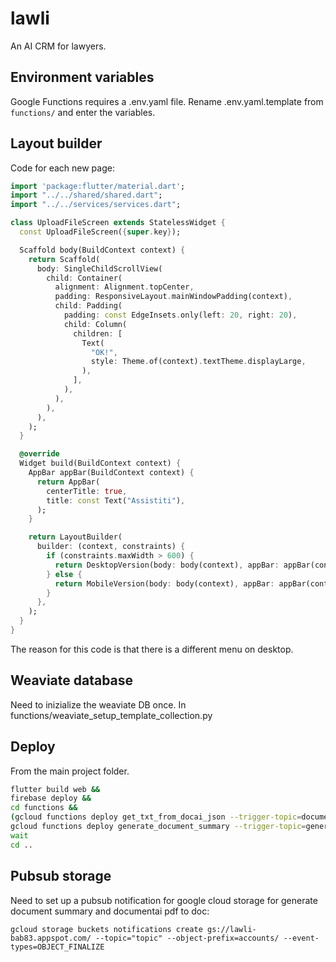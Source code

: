 # lawli

An AI CRM for lawyers.

## Environment variables

Google Functions requires a .env.yaml file. Rename .env.yaml.template from `functions/` and enter the variables.

## Layout builder

Code for each new page:

```dart
import 'package:flutter/material.dart';
import "../../shared/shared.dart";
import "../../services/services.dart";

class UploadFileScreen extends StatelessWidget {
  const UploadFileScreen({super.key});

  Scaffold body(BuildContext context) {
    return Scaffold(
      body: SingleChildScrollView(
        child: Container(
          alignment: Alignment.topCenter,
          padding: ResponsiveLayout.mainWindowPadding(context),
          child: Padding(
            padding: const EdgeInsets.only(left: 20, right: 20),
            child: Column(
              children: [
                Text(
                  "OK!",
                  style: Theme.of(context).textTheme.displayLarge,
                ),
              ],
            ),
          ),
        ),
      ),
    );
  }

  @override
  Widget build(BuildContext context) {
    AppBar appBar(BuildContext context) {
      return AppBar(
        centerTitle: true,
        title: const Text("Assistiti"),
      );
    }

    return LayoutBuilder(
      builder: (context, constraints) {
        if (constraints.maxWidth > 600) {
          return DesktopVersion(body: body(context), appBar: appBar(context));
        } else {
          return MobileVersion(body: body(context), appBar: appBar(context));
        }
      },
    );
  }
}
```

The reason for this code is that there is a different menu on desktop.

## Weaviate database
Need to inizialize the weaviate DB once. In functions/weaviate_setup_template_collection.py

## Deploy

From the main project folder.

```bash
flutter build web &&
firebase deploy &&
cd functions &&
(gcloud functions deploy get_txt_from_docai_json --trigger-topic=documentai_pdf_new_doc --env-vars-file .env.yaml --gen2 --runtime=python311 --entry-point=get_txt_from_docai_json --region=europe-west3 & 
gcloud functions deploy generate_document_summary --trigger-topic=generate_document_summary --env-vars-file .env.yaml --gen2 --runtime=python311 --entry-point=generate_document_summary --region=europe-west3 &)
wait
cd ..
```

## Pubsub storage

Need  to set up a pubsub notification for google cloud storage for generate document summary and documentai pdf to doc:

`gcloud storage buckets notifications create gs://lawli-bab83.appspot.com/ --topic="topic" --object-prefix=accounts/ --event-types=OBJECT_FINALIZE`